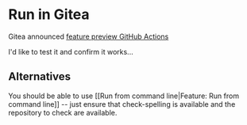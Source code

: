 # Run in Gitea

Gitea announced [feature preview GitHub Actions](https://blog.gitea.io/2022/12/feature-preview-gitea-actions/)

I'd like to test it and confirm it works...

## Alternatives

You should be able to use [[Run from command line|Feature: Run from command line]] -- just ensure that check-spelling is available and the repository to check are available.
